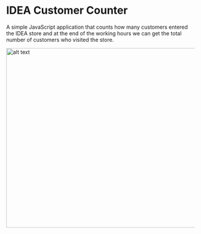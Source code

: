 # IDEA Customer Counter

A simple JavaScript application that counts how many customers entered the IDEA store and at the end of the working hours we can get the total number of customers who visited the store.

<img src="https://github.com/nemanja-stosic/idea-customer-counter/assets/48128569/438847b0-986d-4404-9b9c-ec5f28ce73cd" alt="alt text" width="854" height="480">

